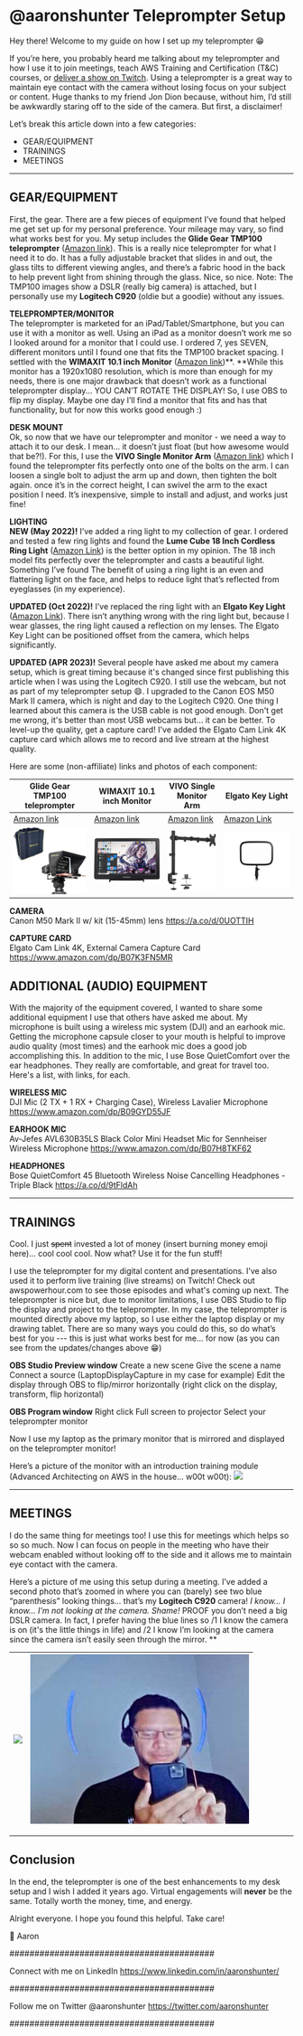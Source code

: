 # @aaronshunter Teleprompter Setup

Hey there! Welcome to my guide on how I set up my teleprompter 😁 

If you’re here, you probably heard me talking about my teleprompter and how I use it to join meetings, teach AWS Training and Certification (T&C) courses, or [deliver a show on Twitch](https://awspowerhour.com/). Using a teleprompter is a great way to maintain eye contact with the camera without losing focus on your subject or content. Huge thanks to my friend Jon Dion because, without him, I’d still be awkwardly staring off to the side of the camera. But first, a disclaimer!

Let’s break this article down into a few categories:

* GEAR/EQUIPMENT
* TRAININGS
* MEETINGS

* * *

## GEAR/EQUIPMENT  
First, the gear. There are a few pieces of equipment I’ve found that helped me get set up for my personal preference. Your mileage may vary, so find what works best for you. My setup includes the **Glide Gear TMP100 teleprompter** ([Amazon link](https://www.amazon.com/dp/B019AJOLEM/ref=cm_sw_r_oth_api_glt_fabc_KYZ051F01PBNC818DNTS?pldnSite=1)). This is a really nice teleprompter for what I need it to do. It has a fully adjustable bracket that slides in and out, the glass tilts to different viewing angles, and there’s a fabric hood in the back to help prevent light from shining through the glass. Nice, so nice. Note: The TMP100 images show a DSLR (really big camera) is attached, but I personally use my **Logitech C920** (oldie but a goodie) without any issues. 

**TELEPROMPTER/MONITOR**  
The teleprompter is marketed for an iPad/Tablet/Smartphone, but you can use it with a monitor as well. Using an iPad as a monitor doesn’t work me so I looked around for a monitor that I could use. I ordered 7, yes SEVEN, different monitors until I found one that fits the TMP100 bracket spacing. I settled with the **WIMAXIT 10.1 inch Monitor** ([Amazon link](https://www.amazon.com/dp/B074JWQ57Y/ref=cm_sw_r_oth_api_glt_fabc_915M9SZWG2EZTKQQQB4S?pldnSite=1))**. **While this monitor has a 1920x1080 resolution, which is more than enough for my needs, there is one major drawback that doesn’t work as a functional teleprompter display... YOU CAN’T ROTATE THE DISPLAY! So, I use OBS to flip my display. Maybe one day I’ll find a monitor that fits and has that functionality, but for now this works good enough :)

**DESK MOUNT**  
Ok, so now that we have our teleprompter and monitor - we need a way to attach it to our desk. I mean... it doesn’t just float (but how awesome would that be?!). For this, I use the **VIVO Single Monitor Arm** ([Amazon link](https://www.amazon.com/dp/B00B21TLQU/ref=cm_sw_r_oth_api_glt_fabc_FDFK7S75MF2DCM7RHVJW?_encoding=UTF8&pldnSite=1&th=1)) which I found the teleprompter fits perfectly onto one of the bolts on the arm. I can loosen a single bolt to adjust the arm up and down, then tighten the bolt again. once it’s in the correct height, I can swivel the arm to the exact position I need. It’s inexpensive, simple to install and adjust, and works just fine!

**LIGHTING**  
**NEW (May 2022)!** I’ve added a ring light to my collection of gear. I ordered and tested a few ring lights and found the **Lume Cube 18 Inch Cordless Ring Light** ([Amazon Link](https://www.amazon.com/gp/product/B08WWGRN2Y/?th=1)) is the better option in my opinion. The 18 inch model fits perfectly over the teleprompter and casts a beautiful light. Something I’ve found The benefit of using a ring light is an even and flattering light on the face, and helps to reduce light that’s reflected from eyeglasses (in my experience). 

**UPDATED (Oct 2022)!** I’ve replaced the ring light with an **Elgato Key Light** ([Amazon Link](https://www.amazon.com/Elgato-Key-Light-Professional-App-Enabled/dp/B07L755X9G?th=1)). There isn’t anything wrong with the ring light but, because I wear glasses, the ring light caused a reflection on my lenses. The Elgato Key Light can be positioned offset from the camera, which helps significantly. 

**UPDATED (APR 2023)!** Several people have asked me about my camera setup, which is great timing because it's changed since first publishing this article when I was using the Logitech C920. I still use the webcam, but not as part of my teleprompter setup 😄. I upgraded to the Canon EOS M50 Mark II camera, which is night and day to the Logitech C920. One thing I learned about this camera is the USB cable is not good enough. Don't get me wrong, it's better than most USB webcams but... it can be better. To level-up the quality, get a capture card! I've added the Elgato Cam Link 4K capture card which allows me to record and live stream at the highest quality. 

Here are some (non-affiliate) links and photos of each component:

|**Glide Gear TMP100 teleprompter**	|**WIMAXIT 10.1 inch Monitor**	|**VIVO Single Monitor Arm**	|**Elgato Key Light**	|
|---	|---	|---	|---	|
|[Amazon link](https://www.amazon.com/dp/B019AJOLEM/ref=cm_sw_r_oth_api_glt_fabc_KYZ051F01PBNC818DNTS?pldnSite=1)	|[Amazon link](https://www.amazon.com/dp/B074JWQ57Y/ref=cm_sw_r_oth_api_glt_fabc_915M9SZWG2EZTKQQQB4S?pldnSite=1)	|[Amazon link](https://www.amazon.com/dp/B00B21TLQU/ref=cm_sw_r_oth_api_glt_fabc_FDFK7S75MF2DCM7RHVJW?_encoding=UTF8&pldnSite=1&th=1)	|[Amazon Link](https://www.amazon.com/Elgato-Key-Light-Professional-App-Enabled/dp/B07L755X9G)	|
|<img src="images/glide-gear.png">|<img src="images/wimaxit.png">|<img src="images/vivo-single-monitor-arm.png">|<img src="images/elgato-key-light.png">|

**CAMERA**  
Canon M50 Mark II w/ kit (15-45mm) lens
https://a.co/d/0UOTTIH

**CAPTURE CARD**  
Elgato Cam Link 4K, External Camera Capture Card
https://www.amazon.com/dp/B07K3FN5MR

## ADDITIONAL (AUDIO) EQUIPMENT  
With the majority of the equipment covered, I wanted to share some additional equipment I use that others have asked me about. My microphone is built using a wireless mic system (DJI) and an earhook mic. Getting the microphone capsule closer to your mouth is helpful to improve audio quality (most times) and the earhook mic does a good job accomplishing this. In addition to the mic, I use Bose QuietComfort over the ear headphones. They really are comfortable, and great for travel too. Here's a list, with links, for each. 

**WIRELESS MIC**  
DJI Mic (2 TX + 1 RX + Charging Case), Wireless Lavalier Microphone
https://www.amazon.com/dp/B09GYD55JF

**EARHOOK MIC**  
Av-Jefes AVL630B35LS Black Color Mini Headset Mic for Sennheiser Wireless Microphone
https://www.amazon.com/dp/B07H8TKF62

**HEADPHONES**  
Bose QuietComfort 45 Bluetooth Wireless Noise Cancelling Headphones - Triple Black 
https://a.co/d/9tFldAh

* * *

## TRAININGS

Cool. I just ~~spent~~ invested a lot of money (insert burning money emoji here)... cool cool cool. Now what? Use it for the fun stuff! 

I use the teleprompter for my digital content and presentations. I’ve also used it to perform live training (live streams) on Twitch! Check out awspowerhour.com to see those episodes and what's coming up next. The teleprompter is nice but, due to monitor limitations, I use OBS Studio to flip the display and project to the teleprompter. In my case, the teleprompter is mounted directly above my laptop, so I use either the laptop display or my drawing tablet. There are so many ways you could do this, so do what’s best for you --- this is just what works best for me... for now (as you can see from the updates/changes above 😁)

**OBS Studio Preview window**
Create a new scene
Give the scene a name
Connect a source (LaptopDisplayCapture in my case for example)
Edit the display through OBS to flip/mirror horizontally (right click on the display, transform, flip horizontal)

**OBS Program window**
Right click 
Full screen to projector
Select your teleprompter monitor

Now I use my laptop as the primary monitor that is mirrored and displayed on the teleprompter monitor!

Here’s a picture of the monitor with an introduction training module (Advanced Architecting on AWS in the house... w00t w00t):
<img src="images/monitor-with-adv-arch-intro.png" height="300">
* * *

## MEETINGS

I do the same thing for meetings too! I use this for meetings which helps so so so much. Now I can focus on people in the meeting who have their webcam enabled without looking off to the side and it allows me to maintain eye contact with the camera. 

Here’s a picture of me using this setup during a meeting. I’ve added a second photo that’s zoomed in where you can (barely) see two blue “parenthesis” looking things... that’s my **Logitech C920** camera! *I know... I know... I’m not looking at the camera. Shame!* PROOF you don’t need a big DSLR camera. In fact, I prefer having the blue lines so /1 I know the camera is on (it's the little things in life) and /2 I know I’m looking at the camera since the camera isn’t easily seen through the mirror. ** 

|<img src="images/monitor-with-aaron.png" height="300"> | <img src="images/logitech-c920.png" height="300">|
|---|---|

* * *

## Conclusion

In the end, the teleprompter is one of the best enhancements to my desk setup and I wish I added it years ago. Virtual engagements will **never** be the same. Totally worth the money, time, and energy. 

Alright everyone. I hope you found this helpful. Take care!  

👋 Aaron 

#########################################

Connect with me on LinkedIn
https://www.linkedin.com/in/aaronshunter/

#########################################

Follow me on Twitter @aaronshunter
https://twitter.com/aaronshunter

#########################################
